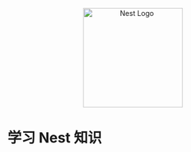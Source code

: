 <!--
 * @Author: xinxu
 * @Date: 2023-06-06 10:01:04
 * @LastEditors: xinxu
 * @LastEditTime: 2023-06-06 10:01:30
 * @FilePath: /Nest/READEME.md
-->
<p align="center">
  <a href="http://nestjs.com/" target="blank"><img src="https://nestjs.com/img/logo-small.svg" width="200" alt="Nest Logo" /></a>
</p>

# 学习 Nest 知识
